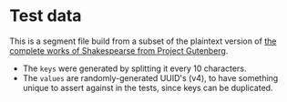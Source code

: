 # Test data

This is a segment file build from a subset of the plaintext version of [the complete works of Shakespearse from Project Gutenberg](https://www.gutenberg.org/files/100/100-0.txt).

- The `keys` were generated by splitting it every 10 characters.
- The `values` are randomly-generated UUID's (v4), to have something unique to assert against in the tests, since keys can be duplicated.
